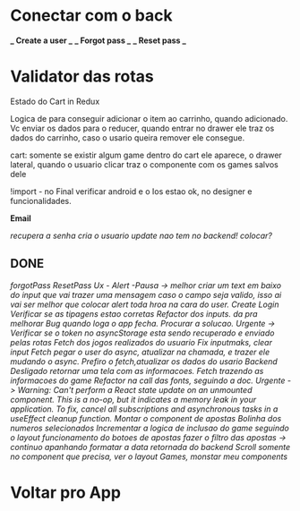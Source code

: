 # Conectar com o back

**_ Create a user _**
**_ Forgot pass _**
**_ Reset pass _**

# Validator das rotas

Estado do Cart in Redux

Logica de para conseguir adicionar o item ao carrinho, quando adicionado. Vc enviar os dados para o reducer,
quando entrar no drawer ele traz os dados do carrinho, caso o usario queira remover ele consegue.

cart: somente se existir algum game dentro do cart ele aparece, o drawer lateral, quando o usuario clicar traz o componente com os games salvos dele

!import - no Final verificar android e o Ios estao ok, no designer e funcionalidades.

**Email**

_recupera a senha_
_cria o usuario_
_update nao tem no backend! colocar?_

## DONE

_forgotPass_
_ResetPass_
_Ux - Alert_
_-Pausa -> melhor criar um text em baixo do input que vai trazer uma mensagem caso o campo seja valido, isso ai vai ser melhor que colocar alert toda hroa na cara do user._
_Create_
_Login_
_Verificar se as tipagens estao corretas_
_Refactor dos inputs. da pra melhorar_
_Bug quando loga o app fecha. Procurar a solucao._
_Urgente -> Verificar se o token no asyncStorage esta sendo recuperado e enviado pelas rotas_
_Fetch dos jogos realizados do usuario_
_Fix inputmaks, clear input_
_Fetch pegar o user do async, atualizar na chamada, e trazer ele mudando o async. Prefiro o fetch,atualizar os dados do usario_
_Backend Desligado retornar uma tela com as informacoes._
_Fetch trazendo as informacoes do game_
_Refactor na call das fonts, seguindo a doc._
_Urgente -> Warning: Can't perform a React state update on an unmounted component. This is a no-op, but it indicates a memory leak in your application. To fix, cancel all subscriptions and asynchronous tasks in a useEffect cleanup function._
_Montar o component de apostas_
_Bolinha dos numeros selecionados_
_Incrementar a logica de inclusao do game seguindo o layout_
_funcionamento do botoes de apostas_
_fazer o filtro das apostas -> continuo apanhando_
_formatar a data retornada do backend_
_Scroll somente no component que precisa, ver o layout_
_Games, monstar meu components_

# Voltar pro App
